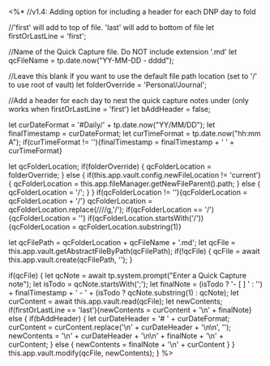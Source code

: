 <%*
//v1.4: Adding option for including a header for each DNP day to fold

//'first' will add to top of file. 'last' will add to bottom of file
let firstOrLastLine = 'first';

//Name of the Quick Capture file. Do NOT include extension '.md'
let qcFileName = tp.date.now("YY-MM-DD - dddd");

//Leave this blank if you want to use the default file path location (set to '/' to use root of vault)
let folderOverride = 'Personal/Journal';

//Add a header for each day to nest the quick capture notes under (only works when firstOrLastLine = 'first')
let bAddHeader = false;

let curDateFormat = '#Daily/' + tp.date.now("YY/MM/DD");
let finalTimestamp = curDateFormat;
let curTimeFormat = tp.date.now("hh:mm A");
if(curTimeFormat != ''){finalTimestamp = finalTimestamp + ' ' + curTimeFormat}

let qcFolderLocation;
if(folderOverride) {
    qcFolderLocation = folderOverride;
} else {
    if(this.app.vault.config.newFileLocation != 'current') {
        qcFolderLocation = this.app.fileManager.getNewFileParent().path;
    } else {
        qcFolderLocation = '/';
    }
}
if(qcFolderLocation != ''){qcFolderLocation = qcFolderLocation + '/'}
qcFolderLocation = qcFolderLocation.replace(/\/\//g,'/');
if(qcFolderLocation == '/'){qcFolderLocation = ''}
if(qcFolderLocation.startsWith('/')){qcFolderLocation = qcFolderLocation.substring(1)}

let qcFilePath = qcFolderLocation + qcFileName + '.md';
let qcFile = this.app.vault.getAbstractFileByPath(qcFilePath);
if(!qcFile) {
    qcFile = await this.app.vault.create(qcFilePath, '');
}

if(qcFile) {
    let qcNote = await tp.system.prompt("Enter a Quick Capture note");
    let isTodo = qcNote.startsWith(';');
    let finalNote = (isTodo ? '- [ ] ' : '') + finalTimestamp + ' - ' + (isTodo ? qcNote.substring(1) : qcNote);
    let curContent = await this.app.vault.read(qcFile);
    let newContents;
    if(firstOrLastLine == 'last'){newContents = curContent + '\n' + finalNote}
    else {
        if(bAddHeader) {
            let curDateHeader = '# ' + curDateFormat;
            curContent = curContent.replace('\n' + curDateHeader + '\n\n', '');
            newContents = '\n' + curDateHeader + '\n\n' + finalNote + '\n' + curContent;
        } else {
            newContents = finalNote + '\n' + curContent
        }
    }
    this.app.vault.modify(qcFile, newContents);
}
%>